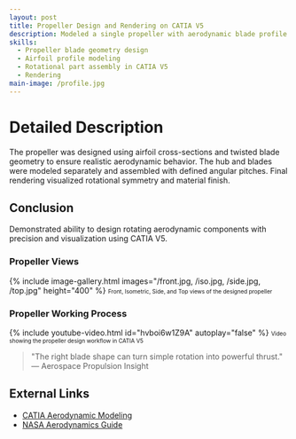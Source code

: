 ```yaml
---
layout: post
title: Propeller Design and Rendering on CATIA V5
description: Modeled a single propeller with aerodynamic blade profile in CATIA V5, focusing on accurate airfoil cross-section and blade pitch control.
skills: 
  - Propeller blade geometry design
  - Airfoil profile modeling
  - Rotational part assembly in CATIA V5
  - Rendering
main-image: /profile.jpg
---
```


# Detailed Description
The propeller was designed using airfoil cross-sections and twisted blade geometry to ensure realistic aerodynamic behavior. The hub and blades were modeled separately and assembled with defined angular pitches. Final rendering visualized rotational symmetry and material finish.

## Conclusion
Demonstrated ability to design rotating aerodynamic components with precision and visualization using CATIA V5.

### Propeller Views
{% include image-gallery.html images="/front.jpg, /iso.jpg, /side.jpg, /top.jpg" height="400" %}
<span style="font-size: 10px">Front, Isometric, Side, and Top views of the designed propeller</span>

### Propeller Working Process
{% include youtube-video.html id="hvboi6w1Z9A" autoplay="false" %}
<span style="font-size: 10px">Video showing the propeller design workflow in CATIA V5</span>

> "The right blade shape can turn simple rotation into powerful thrust."  
> — Aerospace Propulsion Insight

## External Links
- [CATIA Aerodynamic Modeling](https://www.3ds.com/products-services/catia/)
- [NASA Aerodynamics Guide](https://www.grc.nasa.gov/www/k-12/airplane/bga.html)
